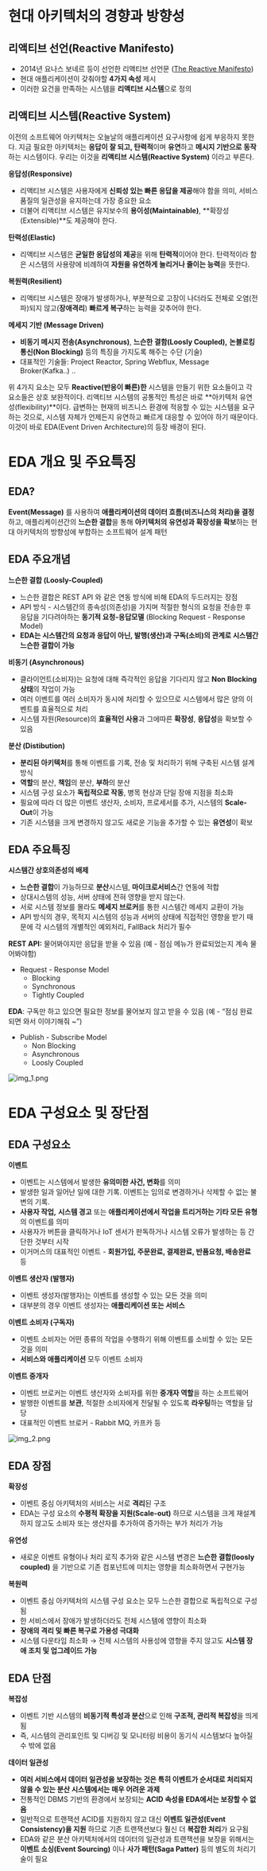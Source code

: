 # 현대 아키텍처의 경향과 방향성

## 리액티브 선언(Reactive Manifesto)

- 2014년 요나스 보네르 등이 선언한 리액티브 선언문 ([The Reactive Manifesto](https://www.reactivemanifesto.org/))
- 현대 애플리케이션이 갖춰야할 **4가지 속성** 제시
- 이러한 요건을 만족하는 시스템을 **리액티브 시스템**으로 정의

## 리액티브 시스템(Reactive System)

이전의 소프트웨어 아키텍처는 오늘날의 애플리케이션 요구사항에 쉽게 부응하지 못한다. 지금 필요한 아키텍처는 **응답이 잘 되고, 탄력적**이며 **유연**하고 **메시지 기반으로 동작**하는 시스템이다. 우리는 이것을 **리액티브 시스템(Reactive System)** 이라고 부른다.

**응답성(Responsive)**

- 리액티브 시스템은 사용자에게 **신뢰성 있는 빠른 응답을 제공**해야 함을 의미, 서비스 품질의 일관성을 유지하는데 가장 중요한 요소
- 더불어 리액티브 시스템은 유지보수의 **용이성(Maintainable)**, **확장성(Extensible)**도 제공해야 한다.

**탄력성(Elastic)**

- 리액티브 시스템은 **균일한 응답성의 제공**을 위해 **탄력적**이어야 한다. 탄력적이라 함은 시스템의 사용량에 비례하여 **자원을 유연하게 늘리거나 줄이는 능력**을 뜻한다.

**복원력(Resilient)**

- 리액티브 시스템은 장애가 발생하거나, 부분적으로 고장이 나더라도 전체로 오염(전파)되지 않고(**장애격리**) **빠르게 복구**하는 능력을 갖추어야 한다.

**메세지 기반 (Message Driven)**

- **비동기 메시지 전송(Asynchronous)**, **느슨한 결함(Loosly Coupled),** **논블로킹 통신(Non Blocking)** 등의 특징을 가지도록 해주는 수단 (기술)
- 대표적인 기술들: Project Reactor, Spring Webflux, Message Broker(Kafka..) ..

위 4가지 요소는 모두 **Reactive(반응이 빠른)한** 시스템을 만들기 위한 요소들이고 각 요소들은 상호 보완적이다. 리액티브 시스템의 공통적인 특성은 바로 **아키텍처 유연성(flexibility)**이다. 급변하는 현재의 비즈니스 환경에 적응할 수 있는 시스템을 요구하는 것으로, 시스템 자체가 언제든지 유연하고 빠르게 대응할 수 있어야 하기 때문이다. 이것이 바로 EDA(Event Driven Architecture)의 등장 배경이 된다.

# EDA 개요 및 주요특징

## EDA?

**Event(Message)** 를 사용하여 **애플리케이션의 데이터 흐름(비즈니스의 처리)을 결정**하고, 애플리케이션간의 **느슨한 결합**을 통해 **아키텍처의** **유연성과 확장성을 확보**하는 현대 아키텍처의 방향성에 부합하는 소프트웨어 설계 패턴

## EDA 주요개념

**느슨한 결합 (Loosly-Coupled)**

- 느슨한 결합은 REST API 와 같은 연동 방식에 비해 EDA의 두드러지는 장점
- API 방식 - 시스템간의 종속성(의존성)을 가지며 적절한 형식의 요청을 전송한 후 응답을 기다려야하는 **동기적 요청-응답모델** (Blocking Request - Response Model)
- **EDA는 시스템간의 요청과 응답이 아닌, 발행(생산)과 구독(소비)의 관계로 시스템간 느슨한 결합이 가능**

**비동기 (Asynchronous)**

- 클라이언트(소비자)는 요청에 대해 즉각적인 응답을 기다리지 않고 **Non Blocking 상태**의 작업이 가능
- 여러 이벤트를 여러 소비자가 동시에 처리할 수 있으므로 시스템에서 많은 양의 이벤트를 효율적으로 처리
- 시스템 자원(Resource)의 **효율적인 사용**과 그에따른 **확장성**, **응답성**을 확보할 수 있음

**분산 (Distibution)**

- **분리된 아키텍처**를 통해 이벤트를 기록, 전송 및 처리하기 위해 구축된 시스템 설계 방식
- **역할**의 분산, **책임**의 분산, **부하**의 분산
- 시스템 구성 요소가 **독립적으로 작동**, 병목 현상과 단일 장애 지점을 최소화
- 필요에 따라 더 많은 이벤트 생산자, 소비자, 프로세서를 추가, 시스템의 **Scale-Out**이 가능
- 기존 시스템을 크게 변경하지 않고도 새로운 기능을 추가할 수 있는 **유연성**이 확보

## EDA 주요특징

**시스템간 상호의존성의 배제**

- **느슨한 결합**이 가능하므로 **분산**시스템, **마이크로서비스**간 연동에 적합
- 상대시스템의 성능, 서버 상태에 전혀 영향을 받지 않는다.
- 서로 시스템 정보를 몰라도 **메세지 브로커**를 통한 시스템간 메세지 교환이 가능
- API 방식의 경우, 목적지 시스템의 성능과 서버의 상태에 직접적인 영향을 받기 때문에 각 시스템의 개별적인 예외처리, FallBack 처리가 필수

**REST API:** 물어봐야지만 응답을 받을 수 있음 (예 - 점심 메뉴가 완료되었는지 계속 물어봐야함)

- Request - Response Model
    - Blocking
    - Synchronous
    - Tightly Coupled

**EDA**: 구독만 하고 있으면 필요한 정보를 물어보지 않고 받을 수 있음 (예 - “점심 완료되면 와서 이야기해줘 ~”)

- Publish - Subscribe Model
    - Non Blocking
    - Asynchronous
    - Loosly Coupled

![img_1.png](img_1.png)

# EDA 구성요소 및 장단점

## EDA 구성요소

**이벤트**

- 이벤트는 시스템에서 발생한 **유의미한 사건, 변화**를 의미
- 발생한 일과 일어난 일에 대한 기록. 이벤트는 임의로 변경하거나 삭제할 수 없는 불변의 기록.
- **사용자 작업,** **시스템 경고** 또는 **애플리케이션에서 작업을 트리거하는 기타 모든 유형**의 이벤트를 의미
- 사용자가 버튼을 클릭하거나 IoT 센서가 판독하거나 시스템 오류가 발생하는 등 간단한 것부터 시작
- 이거머스의 대표적인 이벤트 - **회원가입, 주문완료, 결제완료, 반품요청, 배송완료** 등

**이벤트 생산자 (발행자)**

- 이벤트 생성자(발행자)는 이벤트를 생성할 수 있는 모든 것을 의미
- 대부분의 경우 이벤트 생성자는 **애플리케이션 또는 서비스**

**이벤트 소비자 (구독자)**

- 이벤트 소비자는 어떤 종류의 작업을 수행하기 위해 이벤트를 소비할 수 있는 모든 것을 의미
- **서비스와 애플리케이션** 모두 이벤트 소비자

**이벤트 중개자**

- 이벤트 브로커는 이벤트 생산자와 소비자를 위한 **중개자 역할**을 하는 소프트웨어
- 발행한 이벤트를 **보관**, 적절한 소비자에게 전달될 수 있도록 **라우팅**하는 역할을 담당
- 대표적인 이벤트 브로커 - Rabbit MQ, 카프카 등

![img_2.png](img_2.png)

## EDA 장점

**확장성**

- 이벤트 중심 아키텍처의 서비스는 서로 **격리**된 구조
- EDA는 구성 요소의 **수평적 확장을 지원(Scale-out)** 하므로 시스템을 크게 재설계하지 않고도 소비자 또는 생산자를 추가하여 증가하는 부가 처리가 가능

**유연성**

- 새로운 이벤트 유형이나 처리 로직 추가와 같은 시스템 변경은 **느슨한 결합(loosly coupled)** 을 기반으로
  기존 컴포넌트에 미치는 영향을 최소화하면서 구현가능

**복원력**

- 이벤트 중심 아키텍처의 시스템 구성 요소는 모두 느슨한 결합으로 독립적으로 구성됨
- 한 서비스에서 장애가 발생하더라도 전체 시스템에 영향이 최소화
- **장애의 격리 및 빠른 복구로 가용성 극대화**
- 시스템 다운타임 최소화 → 전체 시스템의 사용성에 영향을 주지 않고도 **시스템 장애 조치 및 업그레이드 가능**

## **EDA 단점**

**복잡성**

- 이벤트 기반 시스템의 **비동기적 특성과 분산**으로 인해 **구조적, 관리적 복잡성**을 띄게 됨
- 즉, 시스템의 관리포인트 및 디버깅 및 모니터링 비용이 동기식 시스템보다 높아질 수 밖에 없음

**데이터 일관성**

- **여러 서비스에서 데이터 일관성을 보장하는 것은 특히 이벤트가 순서대로 처리되지 않을 수 있는 분산 시스템에서는 매우 어려운 과제**
- 전통적인 DBMS 기반의 환경에서 보장되는 **ACID 속성을 EDA에서는 보장할 수 없음**
- 일반적으로 트랜잭션 ACID를 지원하지 않고 대신 **이벤트 일관성(Event Consistency)을 지원** 하므로 기존 트랜잭션보다 훨신 더 **복잡한 처리**가 요구됨
- EDA와 같은 분산 아키텍처에서의 데이터의 일관성과 트랜잭션을 보장을 위해서는 **이벤트 소싱(Event Sourcing)** 이나 **사가 패턴(Saga Patter)** 등의 별도의 처리기술이 필요
